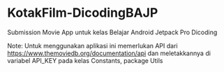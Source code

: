 # KotakFilm-DicodingBAJP
Submission Movie App untuk kelas Belajar Android Jetpack Pro Dicoding

Note:
Untuk menggunakan aplikasi ini memerlukan API dari https://www.themoviedb.org/documentation/api
dan meletakkannya di variabel API_KEY pada kelas Constants, package Utils 
